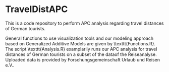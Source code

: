 # TravelDistAPC

This is a code repository to perform APC analysis regarding travel distances of
German tourists.

General functions to use visualization tools and our modeling approach based on
Generalized Additive Models are given by \texttt{Functions.R}. The script
\texttt{Analysis.R} examplarily runs our APC analysis for travel distances
of German tourists on a subset of the dataof the Reiseanalyse. Uploaded data
is provided by Forschungsgemeinschaft Urlaub und Reisen e.V..



